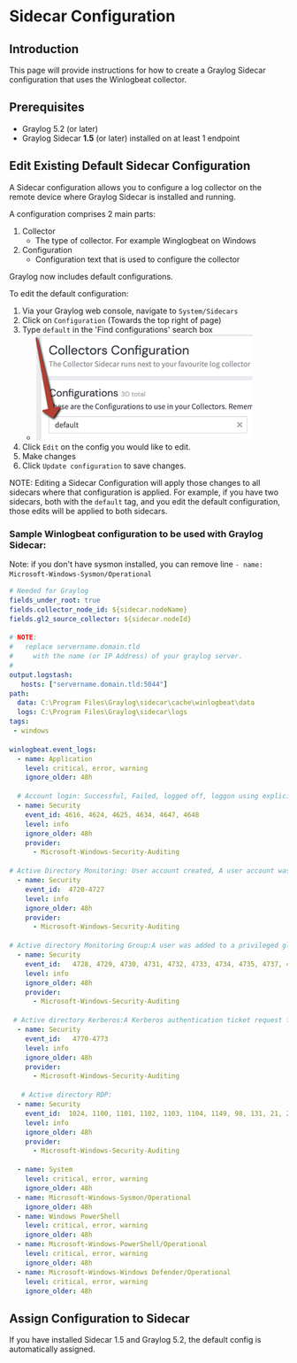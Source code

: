 # Sidecar Configuration

## Introduction

This page will provide instructions for how to create a Graylog Sidecar configuration that uses the Winlogbeat collector.

## Prerequisites

* Graylog 5.2 (or later)
* Graylog Sidecar **1.5** (or later) installed on at least 1 endpoint

## Edit Existing Default Sidecar Configuration

A Sidecar configuration allows you to configure a log collector on the remote device where Graylog Sidecar is installed and running.

A configuration comprises 2 main parts:

1. Collector
    * The type of collector. For example Winglogbeat on Windows
2. Configuration
    * Configuration text that is used to configure the collector

Graylog now includes default configurations.

To edit the default configuration:

1. Via your Graylog web console, navigate to `System/Sidecars`
2. Click on `Configuration` (Towards the top right of page)
3. Type `default` in the 'Find configurations' search box
    * ![image](img/graylog-sidecar-config-search-default.png)
4. Click `Edit` on the config you would like to edit.
5. Make changes
6. Click `Update configuration` to save changes.

NOTE: Editing a Sidecar Configuration will apply those changes to all sidecars where that configuration is applied. For example, if you have two sidecars, both with the `default` tag, and you edit the default configuration, those edits will be applied to both sidecars.

### Sample Winlogbeat configuration to be used with Graylog Sidecar:

Note: if you don't have sysmon installed, you can remove line `- name: Microsoft-Windows-Sysmon/Operational`

```yaml
# Needed for Graylog
fields_under_root: true
fields.collector_node_id: ${sidecar.nodeName}
fields.gl2_source_collector: ${sidecar.nodeId}

# NOTE:
#   replace servername.domain.tld
#     with the name (or IP Address) of your graylog server.
# 
output.logstash:
   hosts: ["servername.domain.tld:5044"]
path:
  data: C:\Program Files\Graylog\sidecar\cache\winlogbeat\data
  logs: C:\Program Files\Graylog\sidecar\logs
tags:
 - windows

winlogbeat.event_logs:
  - name: Application
    level: critical, error, warning
    ignore_older: 48h

  # Account login: Successful, Failed, logged off, loggon using explicit credentials
  - name: Security
    event_id: 4616, 4624, 4625, 4634, 4647, 4648
    level: info
    ignore_older: 48h
    provider:
      - Microsoft-Windows-Security-Auditing

# Active Directory Monitoring: User account created, A user account was enabled, An attempt was made to change the password of an account, A user account was disabled,A user account was changed, A user account was locked out,A user account was unlocked
  - name: Security
    event_id:  4720-4727
    level: info
    ignore_older: 48h
    provider:
      - Microsoft-Windows-Security-Auditing

# Active directory Monitoring Group:A user was added to a privileged global group, 	A user was added to a privileged local group, A user was added to a privileged universal group, A privileged local group was modified, A privileged global group was modified, A privileged universal group was modified
  - name: Security
    event_id:   4728, 4729, 4730, 4731, 4732, 4733, 4734, 4735, 4737, 4738, 4740-4743, 4754-4758, 4764, 4767, 4769
    level: info
    ignore_older: 48h
    provider:
      - Microsoft-Windows-Security-Auditing

 # Active directory Kerberos:A Kerberos authentication ticket request failed
  - name: Security
    event_id:   4770-4773
    level: info
    ignore_older: 48h
    provider:
      - Microsoft-Windows-Security-Auditing
   
   # Active directory RDP: 
  - name: Security
    event_id:  1024, 1100, 1101, 1102, 1103, 1104, 1149, 98, 131, 21, 22, 25 
    level: info
    ignore_older: 48h
    provider:
      - Microsoft-Windows-Security-Auditing

  - name: System
    level: critical, error, warning
    ignore_older: 48h
  - name: Microsoft-Windows-Sysmon/Operational
    ignore_older: 48h
  - name: Windows PowerShell
    level: critical, error, warning
    ignore_older: 48h
  - name: Microsoft-Windows-PowerShell/Operational
    level: critical, error, warning
    ignore_older: 48h
  - name: Microsoft-Windows-Windows Defender/Operational
    level: critical, error, warning
    ignore_older: 48h
```

## Assign Configuration to Sidecar

If you have installed Sidecar 1.5 and Graylog 5.2, the default config is automatically assigned.

